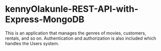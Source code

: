 # kennyOlakunle-REST-API-with-Express-MongoDB

This is an application that manages the genres of movies, customers, rentals, and so on. Authentication and authorization is also included which handles the Users system.
